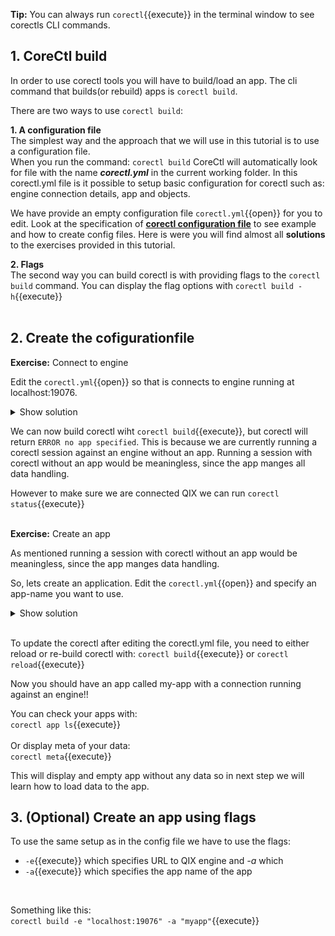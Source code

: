 
**Tip:** You can always run `corectl`{{execute}} in the terminal window to see corectls CLI commands. 


## 1. CoreCtl build
In order to use corectl tools you will have to build/load an app. The cli command that builds(or rebuild) apps is `corectl build`. <br>


There are two ways to use `corectl build`:
<br>

**1. A configuration file**
<br>The simplest way and the approach that we will use in this tutorial is to use a configuration file. <br>
When you run the command: `corectl build` CoreCtl will automatically look for file with the name ***corectl.yml*** in the current working folder. In this corectl.yml file is it possible to setup basic configuration for corectl such as: engine connection details, app and objects. <br>

We have provide an empty configuration file `corectl.yml`{{open}} for you to edit. Look at the specification of  [**corectl configuration file**](https://github.com/qlik-oss/corectl/blob/master/docs/corectl_config.md) to see example and how to create config files. Here is were you will find almost all **solutions** to the exercises provided in this tutorial. 
<br>


**2. Flags**
<br>The second way you can build corectl is with providing flags to the `corectl build` command. You can display the flag options with `corectl build -h`{{execute}}   
<br>



## 2. Create the cofigurationfile 

**Exercise:** Connect to engine
<br>

Edit the `corectl.yml`{{open}} so that is connects to engine running at localhost:19076. 

<details> <summary>Show solution</summary>
<p> 
<pre class="file" data-filename="corectl.yml" data-target="replace">engine: localhost:19076 # URL and port to running Qlik Associative Engine instance
</pre>
</p>
</details>  

 We can now build corectl wiht `corectl build`{{execute}}, but corectl will return `ERROR no app specified`. This is because we are currently running a corectl session against an engine without an app. Running a session with corectl without an app would be meaningless, since the app manges all data handling.  <br>

However to make sure we are connected  QIX we can run `corectl status`{{execute}} 
<br>
<br>

**Exercise:** Create an app

As mentioned running a session with corectl without an app would be meaningless, since the app manges data handling.  <br>

So, lets create an application. Edit the `corectl.yml`{{open}} and specify an app-name you want to use.

 <details> <summary>Show solution</summary>
 <p>
<pre class="file" data-filename="corectl.yml" data-target="append">app: myapp  # App name that the tool should open a session against.
</pre>

</p>
</details>

<br>

To update the corectl after editing the corectl.yml file, you need to either reload or re-build corectl with: `corectl build`{{execute}} or `corectl reload`{{execute}}

Now you should have an app called my-app with a connection running against an engine!!
<br>

You can check your apps with: <br>
`corectl app ls`{{execute}}
<br>
<br>
Or display meta of your data: <br>
`corectl meta`{{execute}}

This will display and empty app without any data so in next step we will learn how to load data to the app.

## 3. (Optional) Create an app using flags 

To use the same setup as in the config file we have to use the flags:
* `-e`{{execute}} which specifies URL to QIX engine and *-a* which 
* `-a`{{execute}} which specifies the app name of the app
<br>

Something like this: <br>
`corectl build -e "localhost:19076" -a "myapp"`{{execute}}
